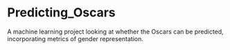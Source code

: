 # Predicting_Oscars
A machine learning project looking at whether the Oscars can be predicted, incorporating metrics of gender representation.
